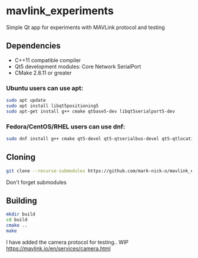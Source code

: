 # mavlink_experiments
Simple Qt app for experiments with MAVLink protocol and testing

## Dependencies
* C++11 compatible compiler
* Qt5 development modules: Core Network SerialPort
* CMake 2.8.11 or greater
  
### Ubuntu users can use apt:
```bash
sudo apt update
sudo apt install libqt5positioning5
sudo apt-get install g++ cmake qtbase5-dev libqt5serialport5-dev
```
### Fedora/CentOS/RHEL users can use dnf:
```bash
sudo dnf install g++ cmake qt5-devel qt5-qtserialbus-devel qt5-qtlocation
```
## Cloning
```bash
git clone --recurse-submodules https://github.com/mark-nick-o/mavlink_experiments
```
Don't forget submodules

## Building
```bash
mkdir build
cd build
cmake ..
make
```
I have added the camera protocol for testing.. WIP
https://mavlink.io/en/services/camera.html
